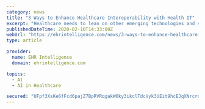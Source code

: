 ```yaml
---
category: news
title: "3 Ways to Enhance Healthcare Interoperability with Health IT"
excerpt: "Healthcare needs to lean on other emerging technologies and strategies to boost interoperability. Taking advantage of the surge of artificial intelligence in healthcare, empowering patient engagement with health data, and bolstering health information exchanges, industry leaders can begin to chip away at the healtcare interoperability problem."
publishedDateTime: 2020-02-10T14:33:00Z
webUrl: "https://ehrintelligence.com/news/3-ways-to-enhance-healthcare-interoperability-with-health-it"
type: article

provider:
  name: EHR Intelligence
  domain: ehrintelligence.com

topics:
  - AI
  - AI in Healthcare

secured: "UFpf3XsKe6fFcd6pajZ7BpRVRqgakW0ky3ikclTdcVyk3UEit9hcEJqXNrcruf4i0K1cyV4vfalgzaxP9EOcyIzRaQxDzNDtUCRRWC75YYSM7WCYuCOMaNa4fjmynbbLTwune5TfYn8i+s995Cz6sq9JMVN3LS15J0DTgCpCX9iHsDAv5oSWkfMFmjgKJdEYOS5FvMgtfnoRAVP/I/NVHLevd+MQr7wOVw5EskQrM07AUV22CgQ3mXlCEW3RuWDcapmZ6ncweR61At8Ucxv3I///PJ9Qz6V6/KpBRQWSxtdM87o03LK0MihwtsHkg0fzinr7me2PY7sqAtWLUXI1e6dXnDaWFdlD6enRWC/ria2ycK1ychu6q9oQEUpdFk6R9irMkHfxsWp+heGUaNGFUCLGGAo1ekMDgyTZJV7+BG3MXuO6JtpcSsDv9pSy8LPdWLer6ueHHPakv/qVPZSf1PkDS7DNMOA3grXjr5KlYfY=;zXy2/i8nn5apWDHBJxnaow=="
---
```


